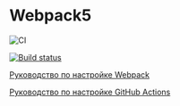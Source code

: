 # Webpack5

![CI](https://github.com/ValentinSilivankov/ahj-code_env/actions/workflows/web.yml/badge.svg)

[![Build status](https://ci.appveyor.com/api/projects/status/14csxay2xas9xkgv?svg=true)](https://ci.appveyor.com/project/ValentinSilivankov/ahj-code-env)

[Руководство по настройке Webpack](https://webpack.js.org/guides/)

[Руководство по настройке GitHub Actions](https://docs.github.com/en/actions/quickstart)
